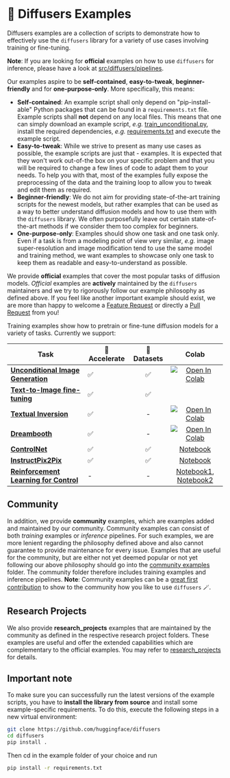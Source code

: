 <!---
Copyright 2025 The HuggingFace Team. All rights reserved.
Licensed under the Apache License, Version 2.0 (the "License");
you may not use this file except in compliance with the License.
You may obtain a copy of the License at

    http://www.apache.org/licenses/LICENSE-2.0

Unless required by applicable law or agreed to in writing, software
distributed under the License is distributed on an "AS IS" BASIS,
WITHOUT WARRANTIES OR CONDITIONS OF ANY KIND, either express or implied.
See the License for the specific language governing permissions and
limitations under the License.
-->

# 🧨 Diffusers Examples

Diffusers examples are a collection of scripts to demonstrate how to effectively use the `diffusers` library
for a variety of use cases involving training or fine-tuning.

**Note**: If you are looking for **official** examples on how to use `diffusers` for inference, please have a look at [src/diffusers/pipelines](https://github.com/huggingface/diffusers/tree/main/src/diffusers/pipelines).

Our examples aspire to be **self-contained**, **easy-to-tweak**, **beginner-friendly** and for **one-purpose-only**.
More specifically, this means:

- **Self-contained**: An example script shall only depend on "pip-install-able" Python packages that can be found in a `requirements.txt` file. Example scripts shall **not** depend on any local files. This means that one can simply download an example script, *e.g.* [train_unconditional.py](https://github.com/huggingface/diffusers/blob/main/examples/unconditional_image_generation/train_unconditional.py), install the required dependencies, *e.g.* [requirements.txt](https://github.com/huggingface/diffusers/blob/main/examples/unconditional_image_generation/requirements.txt) and execute the example script.
- **Easy-to-tweak**: While we strive to present as many use cases as possible, the example scripts are just that - examples. It is expected that they won't work out-of-the box on your specific problem and that you will be required to change a few lines of code to adapt them to your needs. To help you with that, most of the examples fully expose the preprocessing of the data and the training loop to allow you to tweak and edit them as required.
- **Beginner-friendly**: We do not aim for providing state-of-the-art training scripts for the newest models, but rather examples that can be used as a way to better understand diffusion models and how to use them with the `diffusers` library. We often purposefully leave out certain state-of-the-art methods if we consider them too complex for beginners.
- **One-purpose-only**: Examples should show one task and one task only. Even if a task is from a modeling point of view very similar, *e.g.* image super-resolution and image modification tend to use the same model and training method, we want examples to showcase only one task to keep them as readable and easy-to-understand as possible.

We provide **official** examples that cover the most popular tasks of diffusion models.
*Official* examples are **actively** maintained by the `diffusers` maintainers and we try to rigorously follow our example philosophy as defined above.
If you feel like another important example should exist, we are more than happy to welcome a [Feature Request](https://github.com/huggingface/diffusers/issues/new?assignees=&labels=&template=feature_request.md&title=) or directly a [Pull Request](https://github.com/huggingface/diffusers/compare) from you!

Training examples show how to pretrain or fine-tune diffusion models for a variety of tasks. Currently we support:

| Task | 🤗 Accelerate | 🤗 Datasets | Colab
|---|---|:---:|:---:|
| [**Unconditional Image Generation**](./unconditional_image_generation) | ✅ | ✅ | [![Open In Colab](https://colab.research.google.com/assets/colab-badge.svg)](https://colab.research.google.com/github/huggingface/notebooks/blob/main/diffusers/training_example.ipynb)
| [**Text-to-Image fine-tuning**](./text_to_image) | ✅ | ✅ |
| [**Textual Inversion**](./textual_inversion) | ✅ | - | [![Open In Colab](https://colab.research.google.com/assets/colab-badge.svg)](https://colab.research.google.com/github/huggingface/notebooks/blob/main/diffusers/sd_textual_inversion_training.ipynb)
| [**Dreambooth**](./dreambooth) | ✅ | - | [![Open In Colab](https://colab.research.google.com/assets/colab-badge.svg)](https://colab.research.google.com/github/huggingface/notebooks/blob/main/diffusers/sd_dreambooth_training.ipynb)
| [**ControlNet**](./controlnet) | ✅ | ✅ | [Notebook](https://github.com/huggingface/notebooks/blob/main/diffusers/controlnet.ipynb)
| [**InstructPix2Pix**](./instruct_pix2pix) | ✅ | ✅ | [Notebook](https://github.com/huggingface/notebooks/blob/main/diffusers/InstructPix2Pix_using_diffusers.ipynb)
| [**Reinforcement Learning for Control**](./reinforcement_learning)                    | - | - | [Notebook1](https://github.com/huggingface/notebooks/blob/main/diffusers/reinforcement_learning_for_control.ipynb),  [Notebook2](https://github.com/huggingface/notebooks/blob/main/diffusers/reinforcement_learning_with_diffusers.ipynb)

## Community

In addition, we provide **community** examples, which are examples added and maintained by our community.
Community examples can consist of both *training* examples or *inference* pipelines.
For such examples, we are more lenient regarding the philosophy defined above and also cannot guarantee to provide maintenance for every issue.
Examples that are useful for the community, but are either not yet deemed popular or not yet following our above philosophy should go into the [community examples](https://github.com/huggingface/diffusers/tree/main/examples/community) folder. The community folder therefore includes training examples and inference pipelines.
**Note**: Community examples can be a [great first contribution](https://github.com/huggingface/diffusers/issues?q=is%3Aopen+is%3Aissue+label%3A%22good+first+issue%22) to show to the community how you like to use `diffusers` 🪄.

## Research Projects

We also provide **research_projects** examples that are maintained by the community as defined in the respective research project folders. These examples are useful and offer the extended capabilities which are complementary to the official examples. You may refer to [research_projects](https://github.com/huggingface/diffusers/tree/main/examples/research_projects) for details.

## Important note

To make sure you can successfully run the latest versions of the example scripts, you have to **install the library from source** and install some example-specific requirements. To do this, execute the following steps in a new virtual environment:
```bash
git clone https://github.com/huggingface/diffusers
cd diffusers
pip install .
```
Then cd in the example folder of your choice and run
```bash
pip install -r requirements.txt
```
